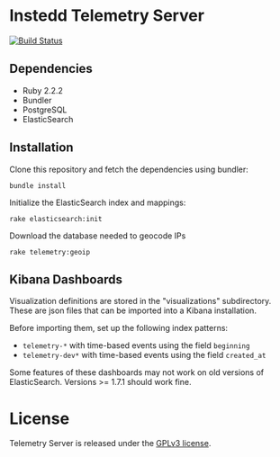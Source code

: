 # Instedd Telemetry Server

[![Build Status](https://travis-ci.org/instedd/telemetry_server.svg?branch=master)](https://travis-ci.org/instedd/telemetry_server)

## Dependencies

* Ruby 2.2.2
* Bundler
* PostgreSQL
* ElasticSearch

## Installation

Clone this repository and fetch the dependencies using bundler:

```
bundle install
```

Initialize the ElasticSearch index and mappings:

```
rake elasticsearch:init
```

Download the database needed to geocode IPs

```
rake telemetry:geoip
```

## Kibana Dashboards

Visualization definitions are stored in the "visualizations" subdirectory. These are json files that can be imported into a Kibana installation.

Before importing them, set up the following index patterns:

   * `telemetry-*` with time-based events using the field `beginning`
   * `telemetry-dev*` with time-based events using the field `created_at`


Some features of these dashboards may not work on old versions of ElasticSearch. Versions >= 1.7.1 should work fine.

# License

Telemetry Server is released under the [GPLv3 license](LICENSE).
